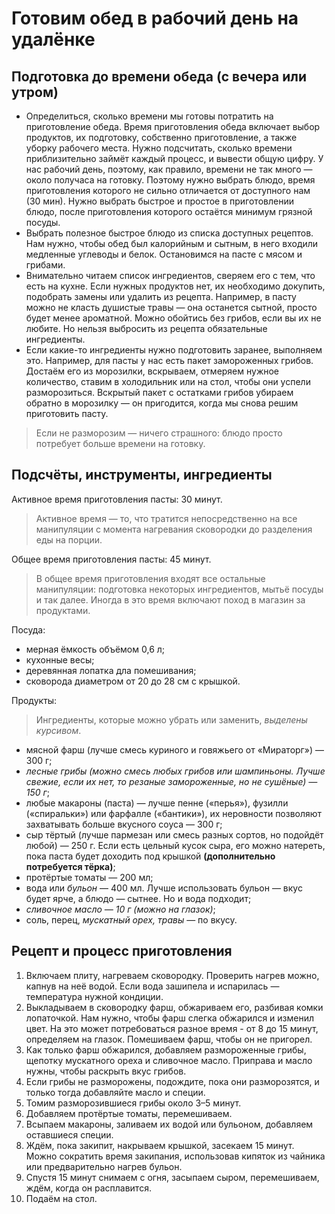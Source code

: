 # Готовим обед в рабочий день на удалёнке
## Подготовка до времени обеда (с вечера или утром)
* Определиться, сколько времени мы готовы потратить на приготовление обеда.
Время приготовления обеда включает выбор продуктов, их подготовку, собственно приготовление, а также уборку рабочего места. Нужно подсчитать, сколько времени приблизительно займёт каждый процесс, и вывести общую цифру. У нас рабочий день, поэтому, как правило, времени не так много — около получаса на готовку. Поэтому нужно выбрать блюдо, время приготовления которого не сильно отличается от доступного нам (30 мин). Нужно выбрать быстрое и простое в приготовлении блюдо, после приготовления которого остаётся минимум грязной посуды.
* Выбрать полезное быстрое блюдо из списка доступных рецептов. Нам нужно, чтобы обед был калорийным и сытным, в него входили медленные углеводы и белок. 
Остановимся на пасте с мясом и грибами.
* Внимательно читаем список ингредиентов, сверяем его с тем, что есть на кухне. Если нужных продуктов нет, их необходимо докупить, подобрать замены или удалить из рецепта. Например, в пасту можно не класть душистые травы — она останется сытной, просто будет менее ароматной. Можно обойтись без грибов, если вы их не любите. Но нельзя выбросить из рецепта обязательные ингредиенты.
* Если какие-то ингредиенты нужно подготовить заранее, выполняем это. Например, для пасты у нас есть пакет замороженных грибов. Достаём его из морозилки, вскрываем, отмеряем нужное количество, ставим в холодильник или на стол, чтобы они успели разморозиться. Вскрытый пакет с остатками грибов убираем обратно в морозилку — он пригодится, когда мы снова решим приготовить пасту.
> Если не разморозим — ничего страшного: блюдо просто потребует больше времени на готовку.

## Подсчёты, инструменты, ингредиенты
Активное время приготовления пасты: 30 минут.
> Активное время — то, что тратится непосредственно на все манипуляции с момента нагревания сковородки до разделения еды на порции.

Общее время приготовления пасты: 45 минут.
> В общее время приготовления входят все остальные манипуляции: подготовка некоторых ингредиентов, мытьё посуды и так далее. Иногда в это время включают поход в магазин за продуктами.
  
Посуда:
* мерная ёмкость объёмом 0,6 л;
* кухонные весы;
* деревянная лопатка дла помешивания;
* сковорода диаметром от 20 до 28 см с крышкой.

Продукты:

> Ингредиенты, которые можно убрать или заменить, *выделены курсивом*.

* мясной фарш (лучше смесь куриного и говяжьего от «Мираторг») — 300 г;
* *лесные грибы (можно смесь любых грибов или шампиньоны. Лучше свежие, если их нет, то резаные замороженные, но не сушёные) — 150 г*;
* любые макароны (паста) — лучше пенне («перья»), фузилли («спиральки») или фарфалле («бантики»), их неровности позволяют захватывать больше вкусного соуса — 300 г;
* сыр тёртый (лучше пармезан или смесь разных сортов, но подойдёт любой) — 250 г. Если есть цельный кусок сыра, его можно натереть, пока паста будет доходить под крышкой **(дополнительно потребуется тёрка)**;
* протёртые томаты — 200 мл;
* вода или *бульон* — 400 мл. Лучше использовать бульон — вкус будет ярче, а блюдо — сытнее. Но и вода подходит; 
* *сливочное масло — 10 г (можно на глазок)*;
* соль, перец, *мускатный орех, травы* — по вкусу. 

## Рецепт и процесс приготовления
1. Включаем плиту, нагреваем сковородку. Проверить нагрев можно, капнув на неё водой. Если вода зашипела и испарилась — температура нужной кондиции. 
2. Выкладываем в сковородку фарш, обжариваем его, разбивая комки лопаточкой. Нам нужно, чтобы фарш слегка обжарился и изменил цвет. На это может потребоваться разное время - от 8 до 15 минут, определяем на глазок. Помешиваем фарш, чтобы он не пригорел.
3. Как только фарш обжарился, добавляем размороженные грибы, щепотку мускатного ореха и сливочное масло. Приправа и масло нужны, чтобы раскрыть вкус грибов.
4. Если грибы не разморожены, подождите, пока они разморозятся, и только тогда добавляйте масло и специи.
5. Томим разморозившиеся грибы около 3–5 минут.
6. Добавляем протёртые томаты, перемешиваем.
7. Всыпаем макароны, заливаем их водой или бульоном, добавляем оставшиеся специи.
8. Ждём, пока закипит, накрываем крышкой, засекаем 15 минут. Можно сократить время закипания, использовав кипяток из чайника или предварительно нагрев бульон.
9. Спустя 15 минут снимаем с огня, засыпаем сыром, перемешиваем, ждём, когда он расплавится.
10. Подаём на стол.
